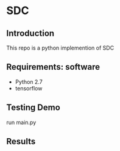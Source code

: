 # SDC
## Introduction
This repo is a python implemention of SDC

## Requirements: software
* Python 2.7
* tensorflow


## Testing Demo
run main.py

## Results
